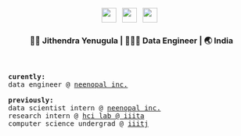 <p align='center'> 
  <a href="https://www.linkedin.com/in/jithendray/" target="_blank"><img height="30" src="https://raw.githubusercontent.com/trinwin/trinwin/master/icons/linkedin.png?raw=true"></a>&nbsp;&nbsp;
  <a href="https://twitter.com/doomedripper" target="_blank"><img height="30" src="https://raw.githubusercontent.com/trinwin/trinwin/master/icons/twitter.png?raw=true"></a>&nbsp;&nbsp;
  <a href="https://open.spotify.com/user/bx1j9iim2qv6chih9x8lpiwd8" target="_blank"><img height="30" src="https://raw.githubusercontent.com/trinwin/trinwin/master/icons/spotify.png?raw=true"></a>&nbsp;&nbsp;

<div align="center">
<h3>🙋🏻 Jithendra Yenugula | 👨🏻‍💻 Data Engineer | 🌏 India </h3> 
</div>
</p>
<!-- <br>
<div align="center">
  <img src="https://github.com/jithendray/jithendray/blob/main/img/graph.gif">
</div> -->

<br></br>
<samp>
  <b>curently:</b>
  <br>
  data engineer @ [neenopal inc.](https://www.neenopal.com/)
  <br>  
  <b>previously:</b>
  <br>
  data scientist intern @ [neenopal inc.](https://www.neenopal.com/)
  <br>
  research intern @ [hci lab @ iiita](https://hci.iiita.ac.in/)
  <br>
  computer science undergrad @ [iiitj](http://cse.iiitdmj.ac.in/)
<!-- <br>
<br>
<b>also available through:</b>
<br>
discord @ doomedripper#7018
<br>
lastfm @ [jithendray](https://www.last.fm/user/Jithendray) -->
</samp>
<!--
<br>
commenting LOL
-->